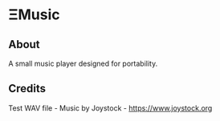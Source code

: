 # ΞMusic

## About

A small music player designed for portability.

## Credits

Test WAV file - Music by Joystock - https://www.joystock.org